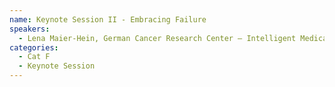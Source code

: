 ```yaml
---
name: Keynote Session II - Embracing Failure
speakers:
  - Lena Maier-Hein, German Cancer Research Center – Intelligent Medical Systems
categories:
  - Cat F
  - Keynote Session
---
```


